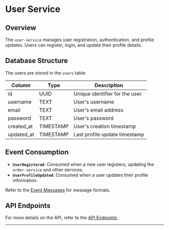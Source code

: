 # User Service

## Overview
The `user-service` manages user registration, authentication, and profile updates. Users can register, login, and update their profile details.

## Database Structure
The users are stored in the `users` table:

| Column     | Type    | Description                   |
|------------|---------|-------------------------------|
| id         | UUID    | Unique identifier for the user |
| username   | TEXT    | User's username                |
| email      | TEXT    | User's email address           |
| password   | TEXT    | User's password                |
| created_at | TIMESTAMP | User's creation timestamp      |
| updated_at | TIMESTAMP | Last profile update timestamp  |

## Event Consumption
- **`UserRegistered`**: Consumed when a new user registers, updating the `order-service` and other services.
- **`UserProfileUpdated`**: Consumed when a user updates their profile information.

Refer to the [Event Messages](../../docs/event-messages.md) for message formats.

## API Endpoints
For more details on the API, refer to the [API Endpoints](../../docs/api-endpoints.md).

---
